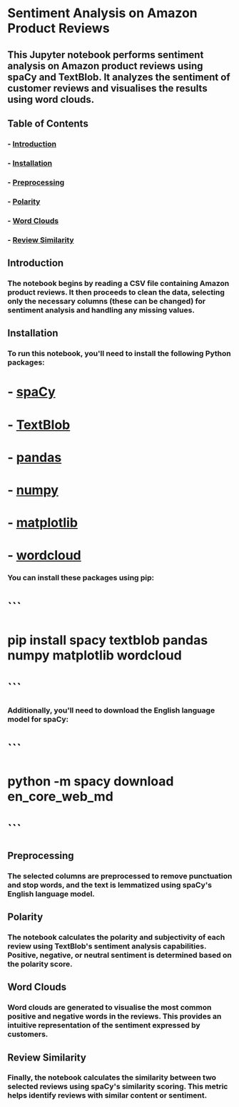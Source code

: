 # Sentiment Analysis on Amazon Product Reviews

## This Jupyter notebook performs sentiment analysis on Amazon product reviews using spaCy and TextBlob. It analyzes the sentiment of customer reviews and visualises the results using word clouds.

## Table of Contents

### - [Introduction](#introduction)
### - [Installation](#installation)
### - [Preprocessing](#Preprocessing)
### - [Polarity](#polarity)
### - [Word Clouds](#word-clouds)
### - [Review Similarity](#review-similarity)

## Introduction

### The notebook begins by reading a CSV file containing Amazon product reviews. It then proceeds to clean the data, selecting only the necessary columns (these can be changed) for sentiment analysis and handling any missing values.

## Installation

### To run this notebook, you'll need to install the following Python packages:

# - [spaCy](https://spacy.io/usage)
# - [TextBlob](https://textblob.readthedocs.io/en/dev/)
# - [pandas](https://pandas.pydata.org/pandas-docs/stable/getting_started/install.html)
# - [numpy](https://numpy.org/install/)
# - [matplotlib](https://matplotlib.org/stable/users/installing.html)
# - [wordcloud](https://pypi.org/project/wordcloud/)

### You can install these packages using pip:

# ```
# pip install spacy textblob pandas numpy matplotlib wordcloud
# ```

### Additionally, you'll need to download the English language model for spaCy:

# ```
# python -m spacy download en_core_web_md
# ```

## Preprocessing

### The selected columns are preprocessed to remove punctuation and stop words, and the text is lemmatized using spaCy's English language model.

## Polarity

### The notebook calculates the polarity and subjectivity of each review using TextBlob's sentiment analysis capabilities. Positive, negative, or neutral sentiment is determined based on the polarity score.

## Word Clouds

### Word clouds are generated to visualise the most common positive and negative words in the reviews. This provides an intuitive representation of the sentiment expressed by customers.

## Review Similarity

### Finally, the notebook calculates the similarity between two selected reviews using spaCy's similarity scoring. This metric helps identify reviews with similar content or sentiment.
